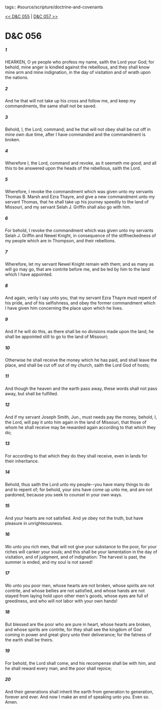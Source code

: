 tags:: #source/scripture/doctrine-and-covenants

[<< D&C 055](/Doctrine_and_Covenants/D&C_055.md) | [D&C 057 >>](/Doctrine_and_Covenants/D&C_057.md)

# D&C 056

##### 1

HEARKEN, O ye people who profess my name, saith the Lord your God; for behold, mine anger is kindled against the rebellious, and they shall know mine arm and mine indignation, in the day of visitation and of wrath upon the nations.

##### 2

And he that will not take up his cross and follow me, and keep my commandments, the same shall not be saved.

##### 3

Behold, I, the Lord, command; and he that will not obey shall be cut off in mine own due time, after I have commanded and the commandment is broken.

##### 4

Wherefore I, the Lord, command and revoke, as it seemeth me good; and all this to be answered upon the heads of the rebellious, saith the Lord.

##### 5

Wherefore, I revoke the commandment which was given unto my servants Thomas B. Marsh and Ezra Thayre, and give a new commandment unto my servant Thomas, that he shall take up his journey speedily to the land of Missouri, and my servant Selah J. Griffin shall also go with him.

##### 6

For behold, I revoke the commandment which was given unto my servants Selah J. Griffin and Newel Knight, in consequence of the stiffneckedness of my people which are in Thompson, and their rebellions.

##### 7

Wherefore, let my servant Newel Knight remain with them; and as many as will go may go, that are contrite before me, and be led by him to the land which I have appointed.

##### 8

And again, verily I say unto you, that my servant Ezra Thayre must repent of his pride, and of his selfishness, and obey the former commandment which I have given him concerning the place upon which he lives.

##### 9

And if he will do this, as there shall be no divisions made upon the land, he shall be appointed still to go to the land of Missouri;

##### 10

Otherwise he shall receive the money which he has paid, and shall leave the place, and shall be cut off out of my church, saith the Lord God of hosts;

##### 11

And though the heaven and the earth pass away, these words shall not pass away, but shall be fulfilled.

##### 12

And if my servant Joseph Smith, Jun., must needs pay the money, behold, I, the Lord, will pay it unto him again in the land of Missouri, that those of whom he shall receive may be rewarded again according to that which they do;

##### 13

For according to that which they do they shall receive, even in lands for their inheritance.

##### 14

Behold, thus saith the Lord unto my people--you have many things to do and to repent of; for behold, your sins have come up unto me, and are not pardoned, because you seek to counsel in your own ways.

##### 15

And your hearts are not satisfied. And ye obey not the truth, but have pleasure in unrighteousness.

##### 16

Wo unto you rich men, that will not give your substance to the poor, for your riches will canker your souls; and this shall be your lamentation in the day of visitation, and of judgment, and of indignation: The harvest is past, the summer is ended, and my soul is not saved!

##### 17

Wo unto you poor men, whose hearts are not broken, whose spirits are not contrite, and whose bellies are not satisfied, and whose hands are not stayed from laying hold upon other men's goods, whose eyes are full of greediness, and who will not labor with your own hands!

##### 18

But blessed are the poor who are pure in heart, whose hearts are broken, and whose spirits are contrite, for they shall see the kingdom of God coming in power and great glory unto their deliverance; for the fatness of the earth shall be theirs.

##### 19

For behold, the Lord shall come, and his recompense shall be with him, and he shall reward every man, and the poor shall rejoice;

##### 20

And their generations shall inherit the earth from generation to generation, forever and ever. And now I make an end of speaking unto you. Even so. Amen.
